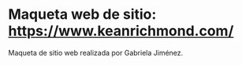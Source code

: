 # Maqueta web de sitio: https://www.keanrichmond.com/

Maqueta de sitio web realizada por Gabriela Jiménez.